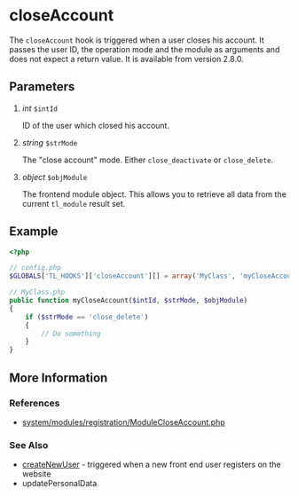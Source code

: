 # closeAccount


The `closeAccount` hook is triggered when a user closes his account. It passes the user ID, the operation mode and the module as arguments and does not expect a return value. It is available from version 2.8.0.


## Parameters 

1. *int* `$intId`

	ID of the user which closed his account.

2. *string* `$strMode`

	The "close account" mode. Either `close_deactivate` or `close_delete`.

3. *object* `$objModule`

	The frontend module object. This allows you to retrieve all data from the current `tl_module` result set.


## Example 

```php
<?php

// config.php
$GLOBALS['TL_HOOKS']['closeAccount'][] = array('MyClass', 'myCloseAccount');

// MyClass.php
public function myCloseAccount($intId, $strMode, $objModule)
{
    if ($strMode == 'close_delete')
    {
        // Do something
    }
}
```

## More Information


### References

- [system/modules/registration/ModuleCloseAccount.php](https://github.com/contao/core/blob/2.11.7/system/modules/registration/ModuleCloseAccount.php#L118)


### See Also

- [createNewUser](createNewUser.md) - triggered when a new front end user registers on the website
- <span class="undocumented">updatePersonalData</span>
